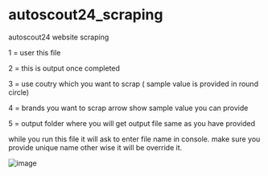 # autoscout24_scraping
autoscout24 website scraping

1 = user this file

2 = this is output once completed

3 = use coutry which you want to scrap ( sample value is provided in round circle)

4 = brands you want to scrap arrow show sample value you can provide

5 = output folder where you will get output file same as you have provided

while you run this file it will ask to enter file name in console.
make sure you provide unique name other wise it will be override it.

![image](https://github.com/pipluspi/autoscout24_scraping/assets/6490753/32851f17-301e-461c-9254-487861485644)
